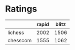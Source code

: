 # Ratings

|          | rapid | blitz |
|----------|-------|-------|
| lichess  | 2002 | 1506 |
| chesscom | 1555 | 1062 |
